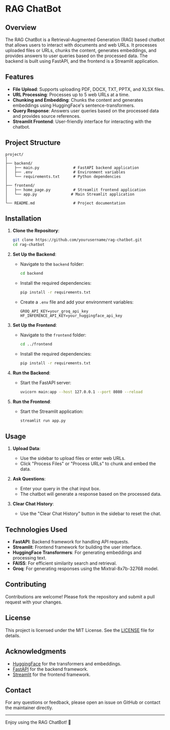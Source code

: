 # RAG ChatBot

## Overview

The RAG ChatBot is a Retrieval-Augmented Generation (RAG) based chatbot that allows users to interact with documents and web URLs. It processes uploaded files or URLs, chunks the content, generates embeddings, and provides answers to user queries based on the processed data. The backend is built using FastAPI, and the frontend is a Streamlit application.

## Features

- **File Upload**: Supports uploading PDF, DOCX, TXT, PPTX, and XLSX files.
- **URL Processing**: Processes up to 5 web URLs at a time.
- **Chunking and Embedding**: Chunks the content and generates embeddings using HuggingFace's sentence-transformers.
- **Query Response**: Answers user queries based on the processed data and provides source references.
- **Streamlit Frontend**: User-friendly interface for interacting with the chatbot.

## Project Structure

```
project/
│
├── backend/
│   ├── main.py               # FastAPI backend application
│   ├── .env                  # Environment variables
│   └── requirements.txt      # Python dependencies
│
├── frontend/
│   ├── home_page.py          # Streamlit frontend application
│   └── app.py               # Main Streamlit application
│
└── README.md                 # Project documentation
```

## Installation

1. **Clone the Repository**:
   ```bash
   git clone https://github.com/yourusername/rag-chatbot.git
   cd rag-chatbot
   ```

2. **Set Up the Backend**:
   - Navigate to the `backend` folder:
     ```bash
     cd backend
     ```
   - Install the required dependencies:
     ```bash
     pip install -r requirements.txt
     ```
   - Create a `.env` file and add your environment variables:
     ```plaintext
     GROQ_API_KEY=your_groq_api_key
     HF_INFERENCE_API_KEY=your_huggingface_api_key
     ```

3. **Set Up the Frontend**:
   - Navigate to the `frontend` folder:
     ```bash
     cd ../frontend
     ```
   - Install the required dependencies:
     ```bash
     pip install -r requirements.txt
     ```

4. **Run the Backend**:
   - Start the FastAPI server:
     ```bash
     uvicorn main:app --host 127.0.0.1 --port 8080 --reload
     ```

5. **Run the Frontend**:
   - Start the Streamlit application:
     ```bash
     streamlit run app.py
     ```

## Usage

1. **Upload Data**:
   - Use the sidebar to upload files or enter web URLs.
   - Click "Process Files" or "Process URLs" to chunk and embed the data.

2. **Ask Questions**:
   - Enter your query in the chat input box.
   - The chatbot will generate a response based on the processed data.

3. **Clear Chat History**:
   - Use the "Clear Chat History" button in the sidebar to reset the chat.

## Technologies Used

- **FastAPI**: Backend framework for handling API requests.
- **Streamlit**: Frontend framework for building the user interface.
- **HuggingFace Transformers**: For generating embeddings and processing text.
- **FAISS**: For efficient similarity search and retrieval.
- **Groq**: For generating responses using the Mixtral-8x7b-32768 model.

## Contributing

Contributions are welcome! Please fork the repository and submit a pull request with your changes.

## License

This project is licensed under the MIT License. See the [LICENSE](LICENSE) file for details.

## Acknowledgments

- [HuggingFace](https://huggingface.co/) for the transformers and embeddings.
- [FastAPI](https://fastapi.tiangolo.com/) for the backend framework.
- [Streamlit](https://streamlit.io/) for the frontend framework.

## Contact

For any questions or feedback, please open an issue on GitHub or contact the maintainer directly.

---

Enjoy using the RAG ChatBot! 🚀
